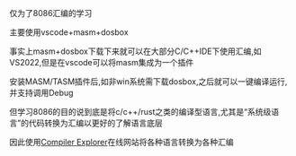 仅为了8086汇编的学习

主要使用vscode+masm+dosbox

事实上masm+dosbox下载下来就可以在大部分C/C++IDE下使用汇编,如VS2022,但是在vscode可以将masm集成为一个插件

安装MASM/TASM插件后,如非win系统需下载dosbox,之后就可以一键编译运行,并支持调用Debug

但学习8086的目的说到底是将c/c++/rust之类的编译型语言,尤其是“系统级语言”的代码转换为汇编以更好的了解语言底层

因此使用[Compiler Explorer](https://godbolt.org/)在线网站将各种语言转换为各种汇编
